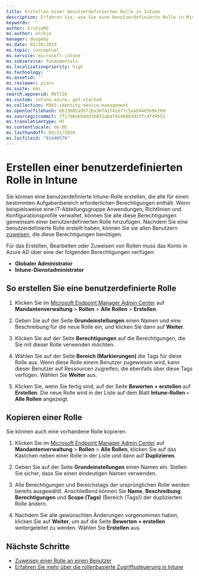 ```yaml
---
title: Erstellen einer benutzerdefinierten Rolle in Intune
description: Erfahren Sie, wie Sie eine benutzerdefinierte Rolle in Microsoft Intune erstellen.
keywords: ''
author: ErikjeMS
ms.author: erikje
manager: dougeby
ms.date: 03/26/2019
ms.topic: conceptual
ms.service: microsoft-intune
ms.subservice: fundamentals
ms.localizationpriority: high
ms.technology: ''
ms.assetid: ''
ms.reviewer: pjain
ms.suite: ems
search.appverid: MET150
ms.custom: intune-azure; get-started
ms.collection: M365-identity-device-management
ms.openlocfilehash: 6633682a9572ba36f41f42e77c5aa64403e0e209
ms.sourcegitcommit: 7f17d6eb9dd41b031a6af4148863d2ffc4f49551
ms.translationtype: HT
ms.contentlocale: de-DE
ms.lasthandoff: 04/21/2020
ms.locfileid: "81440576"
---
```

# <a name="create-a-custom-role-in-intune"></a>Erstellen einer benutzerdefinierten Rolle in Intune

Sie können eine benutzerdefinierte Intune-Rolle erstellen, die alle für einen bestimmten Aufgabenbereich erforderlichen Berechtigungen enthält. Wenn beispielsweise eine IT-Abteilungsgruppe Anwendungen, Richtlinien und Konfigurationsprofile verwaltet, können Sie alle diese Berechtigungen gemeinsam einer benutzerdefinierten Rolle hinzufügen. Nachdem Sie eine benutzerdefinierte Rolle erstellt haben, können Sie sie allen Benutzern [zuweisen](assign-role.md), die diese Berechtigungen benötigen.

Für das Erstellen, Bearbeiten oder Zuweisen von Rollen muss das Konto in Azure AD über eine der folgenden Berechtigungen verfügen:
- **Globaler Administrator**
- **Intune-Dienstadministrator**

## <a name="to-create-a-custom-role"></a>So erstellen Sie eine benutzerdefinierte Rolle

1. Klicken Sie im [Microsoft Endpoint Manager Admin Center](https://go.microsoft.com/fwlink/?linkid=2109431) auf **Mandantenverwaltung** > **Rollen** > **Alle Rollen** > **Erstellen**.

2. Geben Sie auf der Seite **Grundeinstellungen** einen Namen und eine Beschreibung für die neue Rolle ein, und klicken Sie dann auf **Weiter**.

3. Klicken Sie auf der Seite **Berechtigungen** auf die Berechtigungen, die Sie mit dieser Rolle verwenden möchten.

4. Wählen Sie auf der Seite **Bereich (Markierungen)** die Tags für diese Rolle aus. Wenn diese Rolle einem Benutzer zugewiesen wird, kann dieser Benutzer auf Ressourcen zugreifen, die ebenfalls über diese Tags verfügen. Wählen Sie **Weiter** aus.

5. Klicken Sie, wenn Sie fertig sind, auf der Seite **Bewerten + erstellen** auf **Erstellen**. Die neue Rolle wird in der Liste auf dem Blatt **Intune-Rollen – Alle Rollen** angezeigt.

## <a name="copy-a-role"></a>Kopieren einer Rolle

Sie können auch eine vorhandene Rolle kopieren.

1. Klicken Sie im [Microsoft Endpoint Manager Admin Center](https://go.microsoft.com/fwlink/?linkid=2109431) auf **Mandantenverwaltung** > **Rollen** > **Alle Rollen**, klicken Sie auf das Kästchen neben einer Rolle in der Liste und dann auf **Duplizieren**.

2. Geben Sie auf der Seite **Grundeinstellungen** einen Namen ein. Stellen Sie sicher, dass Sie einen eindeutigen Namen verwenden.

3. Alle Berechtigungen und Bereichstags der ursprünglichen Rolle werden bereits ausgewählt. Anschließend können Sie **Name**, **Beschreibung** **Berechtigungen** und **Scope (Tags)** (Bereich (Tags)) der duplizierten Rolle ändern.

4. Nachdem Sie alle gewünschten Änderungen vorgenommen haben, klicken Sie auf **Weiter**, um auf die Seite **Bewerten + erstellen** weitergeleitet zu werden. Wählen Sie **Erstellen** aus. 

## <a name="next-steps"></a>Nächste Schritte
- [Zuweisen einer Rolle an einen Benutzer](assign-role.md)
- [Erfahren Sie mehr über die rollenbasierte Zugriffssteuerung in Intune](role-based-access-control.md)


